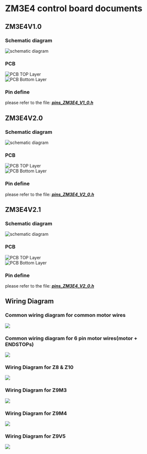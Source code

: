 # ZM3E4 control board documents 
## ZM3E4V1.0
### Schematic diagram  
![schematic diagram](SCH_ZM3E4V1.jpg)
### PCB
![PCB TOP Layer](PCB_TOP_ZM3E4_V1.jpg)  
![PCB Bottom Layer](PCB_BOTTOM_ZM3E4_V1.jpg)  
### Pin define  
please refer to the file: [***pins_ZM3E4_V1_0.h***](https://github.com/ZONESTAR3D/Control-Board/blob/main/32bit/ZM3E4/pins_ZM3E4_V1_0.h)  

## ZM3E4V2.0
### Schematic diagram
![schematic diagram](SCH_ZM3E4V20.jpg)
### PCB
![PCB TOP Layer](PCB_TOP_ZM3E4_V20.jpg)  
![PCB Bottom Layer](PCB_BOTTOM_ZM3E4_V20.jpg)  
### Pin define
please refer to the file: [***pins_ZM3E4_V2_0.h***](https://github.com/ZONESTAR3D/Control-Board/blob/main/32bit/ZM3E4/pins_ZM3E4_V2_0.h)  

## ZM3E4V2.1
### Schematic diagram
![schematic diagram](SCH_ZM3E4V21.jpg)
### PCB
![PCB TOP Layer](PCB_TOP_ZM3E4_V21.jpg)  
![PCB Bottom Layer](PCB_BOTTOM_ZM3E4_V21.jpg)  
### Pin define
please refer to the file: [***pins_ZM3E4_V2_0.h***](https://github.com/ZONESTAR3D/Control-Board/blob/main/32bit/ZM3E4/pins_ZM3E4_V2_0.h)


## Wiring Diagram 
### Common wiring diagram for common motor wires
![](ZM3E4_Wiring_Diagram_4PINMotorCable.jpg)
### Common wiring diagram for 6 pin motor wires(motor + ENDSTOPs)
![](ZM3E4_Wiring_Diagram_6PINMotorCable.jpg)
### Wiring Diagram for Z8 & Z10
![](Z8_Z10_ZM3E4_DualZ_6PinMotorWire.jpg)
### Wiring Diagram for Z9M3
![](Z9M3_ZM3E4.jpg)
### Wiring Diagram for Z9M4
![](Z9M4_ZM3E4.jpg)
### Wiring Diagram for Z9V5
![](Z9V5_ZM3E4.jpg)
